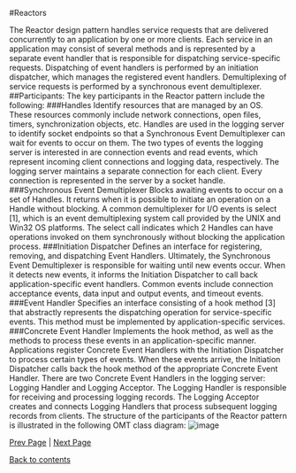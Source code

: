 #Reactors

The Reactor design pattern handles service requests that are delivered concurrently to an application by one or more clients. Each service in an application may consist of several methods and is represented by a separate event handler that is responsible for dispatching service-specific requests. Dispatching of event handlers is performed by an initiation dispatcher, which manages the registered event handlers. Demultiplexing of service requests is performed by a synchronous event demultiplexer.
##Participants:
The key participants in the Reactor pattern include the following: 
###Handles
 Identify resources that are managed by an OS. These resources commonly include network connections, open files, timers, synchronization objects, etc. Handles are used in the logging server to identify socket endpoints so that a Synchronous Event Demultiplexer can wait for events to occur on them. The two types of events the logging server is interested in are connection events and read events, which represent incoming client connections and logging data, respectively. The logging server maintains a separate connection for each client. Every connection is represented in the server by a socket handle. 
###Synchronous Event Demultiplexer 
 Blocks awaiting events to occur on a set of Handles. It returns when it is possible to initiate an operation on a Handle without blocking. A common demultiplexer for I/O events is select [1], which is an event demultiplexing system call provided by the UNIX and Win32 OS platforms. The select call indicates which 2 Handles can have operations invoked on them synchronously without blocking the application process. 
###Initiation Dispatcher
 Defines an interface for registering, removing, and dispatching Event Handlers. Ultimately, the Synchronous Event Demultiplexer is responsible for waiting until new events occur. When it detects new events, it informs the Initiation Dispatcher to call back application-specific event handlers. Common events include connection acceptance events, data input and output events, and timeout events. 
###Event Handler 
Specifies an interface consisting of a hook method [3] that abstractly represents the dispatching operation for service-specific events. This method must be implemented by application-specific services. 
###Concrete Event Handler 
  Implements the hook method, as well as the methods to process these events in an application-specific manner. Applications register Concrete Event Handlers with the Initiation Dispatcher to process certain types of events. When these events arrive, the Initiation Dispatcher calls back the hook method of the appropriate Concrete Event Handler. There are two Concrete Event Handlers in the logging server: Logging Handler and Logging Acceptor. The Logging Handler is responsible for receiving and processing logging records. The Logging Acceptor creates and connects Logging Handlers that process subsequent logging records from clients. The structure of the participants of the Reactor pattern is illustrated in the following OMT class diagram:
![image](http://dos.iitm.ac.in/OOSD_Material/OOSWLifeCycle/Reuse%20Mechanisms/Architec%20patterns/img/img1.jpg)

<Text Here>

[Prev Page](https://github.com/Krithika-Balan2290/Concurrency-Design-Patterns/blob/master/Docs/monitor.md) | [Next Page](https://github.com/Krithika-Balan2290/Concurrency-Design-Patterns/blob/master/Docs/rw_lock.md)
 
 [Back to contents](https://github.com/Krithika-Balan2290/Concurrency-Design-Patterns/blob/master/Index.md)
